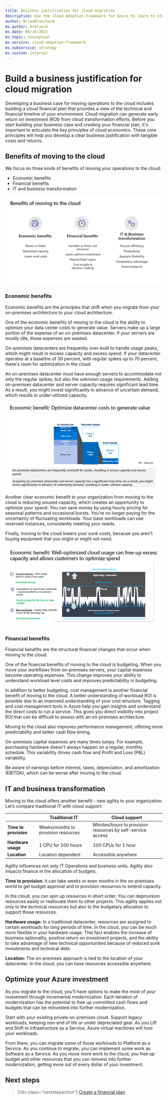 ```yaml
---
title: Business justification for cloud migration
description: Use the Cloud Adoption Framework for Azure to learn to start developing a business justification for cloud migration.
author: BrianBlanchard
ms.author: brblanch
ms.date: 04/16/2021
ms.topic: conceptual
ms.service: cloud-adoption-framework
ms.subservice: strategy
ms.custom: internal
---
```


# Build a business justification for cloud migration

Developing a business case for moving operations to the cloud includes building a cloud financial plan that provides a view of the technical and financial timeline of your environment. Cloud migration can generate early return on investment (ROI) from cloud transformation efforts. Before you start building your business case and creating your financial plan, it's important to articulate the key principles of cloud economics. These core principles will help you develop a clear business justification with tangible costs and returns.

## Benefits of moving to the cloud

We focus on three kinds of benefits of moving your operations to the cloud:

- Economic benefits
- Financial benefits
- IT and business transformation

![This diagram summarizes benefits of migrating, including economic, financial, and I T and business transformation.](media/cloud-migration-business-case/benefits-cloud-migration.png)

### Economic benefits

Economic benefits are the principles that shift when you migrate from your on-premises architecture to your cloud architecture.

One of the economic benefits of moving to the cloud is the ability to optimize your data center costs to generate value.  Servers make up a large portion of the expense of an on-premises datacenter. If your servers are mostly idle, those expenses are wasted.

On-premises datacenters are frequently over-built to handle usage peaks, which might result in excess capacity and excess spend. If your datacenter operates at a baseline of 30 percent, with regular spikes up to 70 percent, there's room for optimization in the cloud.

An on-premises datacenter must have enough servers to accommodate not only the regular spikes, but also the unknown usage requirements. Adding on-premises datacenter and server capacity requires significant lead time. As a result, you might invest significantly in advance of uncertain demand, which results in under-utilized capacity.

![This diagram shows on-premises costs, datacenter capacity, and server capacity.](media/cloud-migration-business-case/optimize-datacenter-costs.png)

Another clear economic benefit to your organization from moving to the cloud is reducing unused capacity, which creates an opportunity to optimize your spend. You can save money by using hourly pricing for seasonal patterns and occasional bursts. You’re no longer paying for the uncertainty of fluctuating workloads. Your base workloads can use reserved instances, consistently meeting your needs.

Finally, moving to the cloud lowers your sunk costs, because you aren't buying equipment that you might or might not need.

![This diagram shows unused capacity, fluctuations, and base workload.](media/cloud-migration-business-case/optimized-cloud-usage.png)

### Financial benefits

Financial benefits are the structural financial changes that occur when moving to the cloud.

One of the financial benefits of moving to the cloud is budgeting. When you move your workflows from on-premises servers, your capital expenses become operating expenses. This change improves your ability to understand workload level costs and improves predictability in budgeting.

In addition to better budgeting, cost management is another financial benefit of moving to the cloud. A better understanding of workload ROI is possible due to an improved understanding of your cost structure. Tagging and cost management tools in Azure help you gain insights and understand the direct costs to run a service. This gives you direct visibility into project ROI that can be difficult to assess with an on-premises architecture.

Moving to the cloud also improves performance management, offering more predictability and better cash flow timing.

On-premises capital expenses are many times lumpy. For example, purchasing hardware doesn’t always happen on a regular, monthly schedule. This variability drives cash flow and Profit and Loss (P&L) variability.

Be aware of earnings before interest, taxes, depreciation, and amortization (EBITDA), which can be worse after moving to the cloud.

## IT and business transformation

Moving to the cloud offers another benefit - new agility to your organization. Let’s compare traditional IT with cloud support:

|                       | Traditional IT | Cloud support |
|-----------------------|----------------|---------------|
| **Time to provision** | Weeks/months to provision resources | Minutes/hours to provision resources by self-service access |
| **Hardware usage**    | 1 CPU for 100 hours | 100 CPUs for 1 hour |
| **Location**          | Location dependent | Accessible anywhere |

Agility influences not only IT Operations and business units. Agility also impacts finance in the allocation of budgets.

**Time to provision**: It can take weeks or even months in the on-premises world to get budget approval and to provision resources to extend capacity.

In the cloud, you can spin up resources in short order. You can deprovision resources easily or reallocate them to other projects. This agility applies not only to the technical resources but also to the budgetary allocation to support those resources.

**Hardware usage:** In a traditional datacenter, resources are assigned to certain workloads for long periods of time. In the cloud, you can be much more flexible in your hardware usage. This fact enables the increase of business optionality, positive return on investment projects, and the ability to take advantage of new technical opportunities because of reduced sunk investments and technical debt.

**Location:** The on-premises approach is tied to the location of your datacenter. In the cloud, you can have resources accessible anywhere.

## Optimize your Azure investment

As you migrate to the cloud, you’ll have options to make the most of your investment through incremental modernization. Each iteration of modernization has the potential to free up committed cash flows and budgets that can be reinvested into further modernization.

Start with your existing private on-premises cloud. Support legacy workloads, keeping non-end of life or under depreciated gear. As you Lift and Shift to Infrastructure as a Service, Azure virtual machines will host your workloads.

From there, you can migrate some of those workloads to Platform as a Service. As you continue to migrate, you can implement some work as Software as a Service.
As you move more work to the cloud, you free up budget and other resources that you can reinvest into further modernization, getting more out of every dollar of your investment.

## Next steps

> [!div class="nextstepaction"]
> [Create a financial plan](./financial-models.md)
